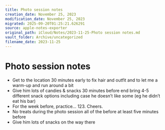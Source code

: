 ```yaml
---
title: Photo session notes
creation_date: November 25, 2023
modification_date: November 25, 2023
migrated: 2025-09-20T01:25:21.626291
source: apple-notes-exporter
original_path: iCloud/Notes/2023-11-25-Photo session notes.md
vault_folder: Archive/uncategorized
filename_date: 2023-11-25
---
```



# Photo session notes

- Get to the location 30 minutes early to fix hair and outfit and to let me a warm-up and run around a bit
- Give him lots of candies & snacks 30 minutes before end bring 4-5 different snack options including case he doesn’t like some (eg he didn’t eat his bar)
- For the week before, practice… 123. Cheers.
- No treats during the photo session all of the before at least five minutes before
- Give him lots of snacks on the way there 

